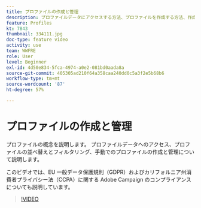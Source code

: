 ```yaml
---
title: プロファイルの作成と管理
description: プロファイルデータにアクセスする方法、プロファイルを作成する方法、作成したものを並べ替えてフィルタリングする方法を説明し、機能を簡単にします。 また、EU 一般データ保護規則 (GDPR) およびカリフォルニア州消費者プライバシー法 (CCPA) に準拠する方法についても説明します。
feature: Profiles
kt: 7843
thumbnail: 334111.jpg
doc-type: feature video
activity: use
team: WWFRE
role: User
level: Beginner
exl-id: 4d50e834-5fca-4974-a0e2-081bd0aada8a
source-git-commit: 405305ad210f64a358caa240dd0c5a3f2e5b68b6
workflow-type: tm+mt
source-wordcount: '87'
ht-degree: 57%

---
```


# プロファイルの作成と管理

プロファイルの概念を説明します。 プロファイルデータへのアクセス、プロファイルの並べ替えとフィルタリング、手動でのプロファイルの作成と管理について説明します。

このビデオでは、EU 一般データ保護規則（GDPR）およびカリフォルニア州消費者プライバシー法（CCPA）に関する Adobe Campaign のコンプライアンスについても説明しています。

>[!VIDEO](https://video.tv.adobe.com/v/334111?quality=12)
